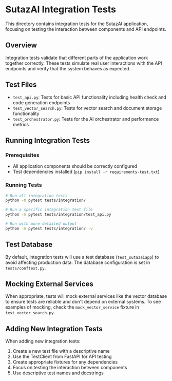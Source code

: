 # SutazAI Integration Tests

This directory contains integration tests for the SutazAI application, focusing on testing the interaction between components and API endpoints.

## Overview

Integration tests validate that different parts of the application work together correctly. These tests simulate real user interactions with the API endpoints and verify that the system behaves as expected.

## Test Files

- `test_api.py`: Tests for basic API functionality including health check and code generation endpoints
- `test_vector_search.py`: Tests for vector search and document storage functionality
- `test_orchestrator.py`: Tests for the AI orchestrator and performance metrics

## Running Integration Tests

### Prerequisites

- All application components should be correctly configured
- Test dependencies installed (`pip install -r requirements-test.txt`)

### Running Tests

```bash
# Run all integration tests
python -m pytest tests/integration/

# Run a specific integration test file
python -m pytest tests/integration/test_api.py

# Run with more detailed output
python -m pytest tests/integration/ -v
```

## Test Database

By default, integration tests will use a test database (`test_sutazaiapp`) to avoid affecting production data. The database configuration is set in `tests/conftest.py`.

## Mocking External Services

When appropriate, tests will mock external services like the vector database to ensure tests are reliable and don't depend on external systems. To see examples of mocking, check the `mock_vector_service` fixture in `test_vector_search.py`.

## Adding New Integration Tests

When adding new integration tests:

1. Create a new test file with a descriptive name
2. Use the TestClient from FastAPI for API testing
3. Create appropriate fixtures for any dependencies
4. Focus on testing the interaction between components
5. Use descriptive test names and docstrings 